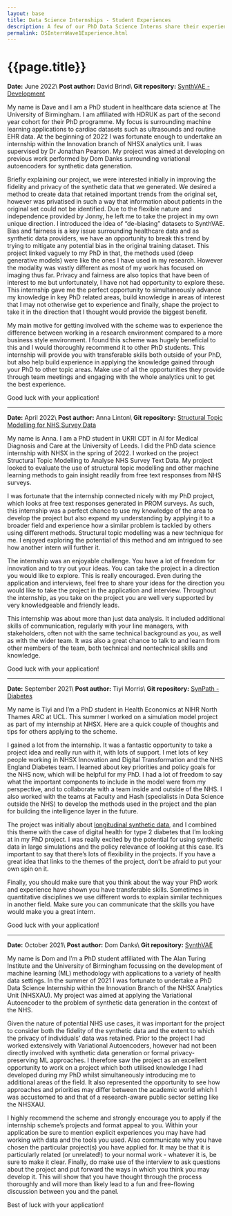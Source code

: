 ```yaml
---
layout: base
title: Data Science Internships - Student Experiences
description: A few of our PhD Data Science Interns share their experience of partaking in the scheme and suggests some tips for others applying in the future
permalink: DSInternWave1Experience.html
---
```


# {{page.title}}



**Date:** June 2022\\
**Post author:** David Brind\\
**Git repository:** [SynthVAE - Development](https://github.com/nhsx/synthVAE)

My name is Dave and I am a PhD student in healthcare data science at The University of Birmingham. I am affiliated with HDRUK as part of the second year cohort for their PhD programme. My focus is surrounding machine learning applications to cardiac datasets such as ultrasounds and routine EHR data. At the beginning of 2022 I was fortunate enough to undertake an internship within the Innovation branch of NHSX analytics unit. I was supervised by Dr Jonathan Pearson. My project was aimed at developing on previous work performed by Dom Danks surrounding variational autoencoders for synthetic data generation. 

Briefly explaining our project, we were interested initially in improving the fidelity and privacy of the synthetic data that we generated. We desired a method to create data that retained important trends from the original set, however was privatised in such a way that information about patients in the original set could not be identified. Due to the flexible nature and independence provided by Jonny, he left me to take the project in my own unique direction. I introduced the idea of “de-biasing” datasets to SynthVAE. Bias and fairness is a key issue surrounding healthcare data and as synthetic data providers, we have an opportunity to break this trend by trying to mitigate any potential bias in the original training dataset. This project linked vaguely to my PhD in that, the methods used (deep generative models) were like the ones I have used in my research. However the modality was vastly different as most of my work has focused on imaging thus far. Privacy and fairness are also topics that have been of interest to me but unfortunately, I have not had opportunity to explore these. This internship gave me the perfect opportunity to simultaneously advance my knowledge in key PhD related areas, build knowledge in areas of interest that I may not otherwise get to experience and finally, shape the project to take it in the direction that I thought would provide the biggest benefit.

My main motive for getting involved with the scheme was to experience the difference between working in a research environment compared to a more business style environment. I found this scheme was hugely beneficial to this and I would thoroughly recommend it to other PhD students. This internship will provide you with transferable skills both outside of your PhD, but also help build experience in applying the knowledge gained through your PhD to other topic areas. Make use of all the opportunities they provide through team meetings and engaging with the whole analytics unit to get the best experience.

Good luck with your application!

___


**Date:** April 2022\\
**Post author:** Anna Linton\\
**Git repository:** [Structural Topic Modelling for NHS Survey Data](https://github.com/nhsx/stm-survey-text)

My name is Anna. I am a PhD student in UKRI CDT in AI for Medical Diagnosis and Care at the University of Leeds. I did the PhD data science internship with NHSX in the spring of 2022. I worked on the project Structural Topic Modelling to Analyse NHS Survey Text Data. My project looked to evaluate the use of structural topic modelling and other machine learning methods to gain insight readily from free text responses from NHS surveys.

I was fortunate that the internship connected nicely with my PhD project, which looks at free text responses generated in PROM surveys. As such, this internship was a perfect chance to use my knowledge of the area to develop the project but also expand my understanding by applying it to a broader field and experience how a similar problem is tackled by others using different methods. Structural topic modelling was a new technique for me. I enjoyed exploring the potential of this method and am intrigued to see how another intern will further it.

The internship was an enjoyable challenge. You have a lot of freedom for innovation and to try out your ideas. You can take the project in a direction you would like to explore. This is really encouraged. Even during the application and interviews, feel free to share your ideas for the direction you would like to take the project in the application and interview. Throughout the internship, as you take on the project you are well very supported by very knowledgeable and friendly leads. 

This internship was about more than just data analysis. It included additional skills of communication, regularly with your line managers, with stakeholders, often not with the same technical background as you, as well as with the wider team. It was also a great chance to talk to and learn from other members of the team, both technical and nontechnical skills and knowledge.

Good luck with your application!

___

**Date:** September 2021\\
**Post author:** Tiyi Morris\\
**Git repository:** [SynPath - Diabetes](https://github.com/nhsx/SynPath_Diabetes)

My name is Tiyi and I’m a PhD student in Health Economics at NIHR North Thames ARC at  UCL. This summer I worked on a simulation model project as part of my internship at NHSX. Here are a quick couple of thoughts and tips for others applying to the scheme.

I gained a lot from the internship. It was a fantastic opportunity to take a project idea and really run with it, with lots of support. I met lots of key people working in NHSX Innovation and Digital Transformation and the NHS England Diabetes team. I learned about key priorities and policy goals for the NHS now, which will be helpful for my PhD. I had a lot of freedom to say what the important components to include in the model were from my perspective, and to collaborate with a team inside and outside of the NHS. I also worked with the teams at Faculty and Hash (specialists in Data Science outside the NHS) to develop the methods used in the project and the plan for building the intelligence layer in the future. 

The project was initially about [longitudinal synthetic data](https://github.com/nhsx/nhsx-internship-projects/blob/gh-pages/projects/synthetic-data-exploration-longitudinal.md), and I combined this theme with the case of digital health for type 2 diabetes that I’m looking at in my PhD project. I was really excited by the potential for using synthetic data in large simulations and the policy relevance of looking at this case. It’s important to say that there’s lots of flexibility in the projects. If you have a great idea that links to the themes of the project, don’t be afraid to put your own spin on it.

Finally, you should make sure that you think about the way your PhD work and experience have shown you have transferable skills. Sometimes in quantitative disciplines we use different words to explain similar techniques in another field. Make sure you can communicate that the skills you have would make you a great intern.

Good luck with your application!

___

**Date:** October 2021\\
**Post author:** Dom Danks\\
**Git repository:** [SynthVAE](https://github.com/nhsx/synthVAE)

My name is Dom and I’m a PhD student affiliated with The Alan Turing Institute and the University of Birmingham focussing on the development of machine learning (ML) methodology with applications to a variety of health data settings. In the summer of 2021 I was fortunate to undertake a PhD Data Science Internship within the Innovation Branch of the NHSX Analytics Unit (NHSXAU). My project was aimed at applying the Variational Autoencoder to the problem of synthetic data generation in the context of the NHS.

Given the nature of potential NHS use cases, it was important for the project to consider both the fidelity of the synthetic data and the extent to which the privacy of individuals’ data was retained. Prior to the project I had worked extensively with Variational Autoencoders, however had not been directly involved with synthetic data generation or formal privacy-preserving ML approaches. I therefore saw the project as an excellent opportunity to work on a project which both utilised knowledge I had developed during my PhD whilst simultaneously introducing me to additional areas of the field. It also represented the opportunity to see how approaches and priorities may differ between the academic world which I was accustomed to and that of a research-aware public sector setting like the NHSXAU.

I highly recommend the scheme and strongly encourage you to apply if the internship scheme’s projects and format appeal to you. Within your application be sure to mention explicit experiences you may have had working with data and the tools you used. Also communicate why you have chosen the particular project(s) you have applied for. It may be that it is particularly related (or unrelated!) to your normal work - whatever it is, be sure to make it clear. Finally, do make use of the interview to ask questions about the project and put forward the ways in which you think you may develop it. This will show that you have thought through the process thoroughly and will more than likely lead to a fun and free-flowing discussion between you and the panel.

Best of luck with your application!